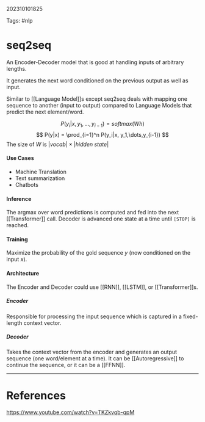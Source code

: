 202310101825

Tags: #nlp

# seq2seq
An Encoder-Decoder model that is good at handling inputs of arbitrary lengths.

It generates the next word conditioned on the previous output as well as input.

Similar to [[Language Model]]s except seq2seq deals with mapping one sequence to another (input to output) compared to Language Models that predict the next element/word.  

$$
P(y_i | x, y_1,\dots,y_{i-1}) = softmax(Wh)
$$
$$
P(y|x) = \prod_{i=1}^n P(y_i|x, y_1,\dots,y_{i-1})
$$
The size of $W$ is $|vocab|\times|hidden\:state|$
#### Use Cases
- Machine Translation
- Text summarization
- Chatbots
#### Inference
The argmax over word predictions is computed and fed into the next [[Transformer]] call.  Decoder is advanced one state at a time until `[STOP]` is reached.
#### Training
Maximize the probability of the gold sequence $y$ (now conditioned on the input $x$).

#### Architecture
The Encoder and Decoder could use [[RNN]], [[LSTM]], or [[Transformer]]s.
##### Encoder
Responsible for processing the input sequence which is captured in a fixed-length context vector.
##### Decoder
Takes the context vector from the encoder and generates an output sequence (one word/element at a time).  It can be [[Autoregressive]] to continue the sequence, or it can be a [[FFNN]].

---
# References
https://www.youtube.com/watch?v=TKZkvqb-qpM
